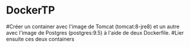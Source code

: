 # DockerTP

#Créer un container avec l'image de Tomcat (tomcat:8-jre8) et un autre avec l'image de Postgres (postgres:9.5) à l'aide de deux Dockerfile. 
#Lier ensuite ces deux containers 
